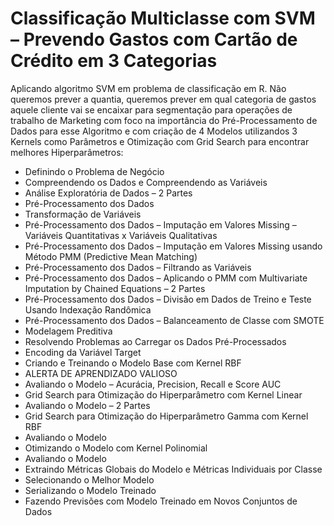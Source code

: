 # Classificação Multiclasse com SVM – Prevendo Gastos com Cartão de Crédito em 3 Categorias

Aplicando algoritmo SVM em problema de classificação em R. Não queremos prever a quantia, queremos prever em qual categoria de gastos aquele cliente vai se encaixar para segmentação para operações de trabalho de Marketing com foco na importância do Pré-Processamento de Dados para esse Algoritmo e com criação de 4 Modelos utilizandos 3 Kernels como Parâmetros e Otimização com Grid Search para encontrar melhores Hiperparâmetros:

<ul>
  <li>Definindo o Problema de Negócio</li>
  <li>Compreendendo os Dados e Compreendendo as Variáveis</li>
  <li>Análise Exploratória de Dados – 2 Partes</li>
  <li>Pré-Processamento dos Dados</li>
  <li>Transformação de Variáveis</li>
  <li>Pré-Processamento dos Dados – Imputação em Valores Missing – Variáveis Quantitativas x Variáveis Qualitativas</li>
  <li>Pré-Processamento dos Dados – Imputação em Valores Missing  usando Método PMM (Predictive Mean Matching)</li>
  <li>Pré-Processamento dos Dados – Filtrando as Variáveis</li>
  <li>Pré-Processamento dos Dados – Aplicando o PMM com Multivariate Imputation by Chained Equations – 2 Partes</li>
  <li>Pré-Processamento dos Dados – Divisão em Dados de Treino e Teste Usando Indexação Randômica</li>
  <li>Pré-Processamento dos Dados – Balanceamento de Classe com SMOTE</li>
  <li>Modelagem Preditiva</li>
  <li>Resolvendo Problemas ao Carregar os Dados Pré-Processados</li>
  <li>Encoding da Variável Target</li>
  <li>Criando e Treinando o Modelo Base com Kernel RBF</li>
  <li>ALERTA DE APRENDIZADO VALIOSO</li>
  <li>Avaliando o Modelo – Acurácia, Precision, Recall e Score AUC</li>
  <li>Grid Search para Otimização do Hiperparâmetro com Kernel Linear</li>
  <li>Avaliando o Modelo – 2 Partes</li>
  <li>Grid Search para Otimização do Hiperparâmetro Gamma com Kernel RBF</li>
  <li>Avaliando o Modelo</li>
  <li>Otimizando o Modelo com Kernel Polinomial</li>
  <li>Avaliando o Modelo</li>
  <li>Extraindo Métricas Globais do Modelo e Métricas Individuais por Classe</li>
  <li>Selecionando o Melhor Modelo</li>
  <li>Serializando o Modelo Treinado</li>
  <li>Fazendo Previsões com Modelo Treinado em Novos Conjuntos de Dados</li>
</ul>